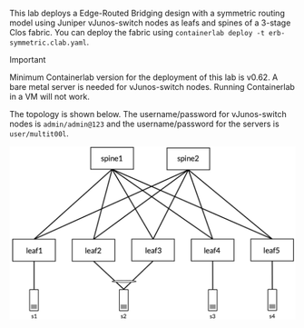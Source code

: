 This lab deploys a Edge-Routed Bridging design with a symmetric routing model using Juniper vJunos-switch nodes as leafs and spines of a 3-stage Clos fabric. You can deploy the fabric using `containerlab deploy -t erb-symmetric.clab.yaml`.

> [!IMPORTANT]
> Minimum Containerlab version for the deployment of this lab is v0.62. A bare metal server is needed for vJunos-switch nodes. Running Containerlab in a VM will not work.

The topology is shown below. The username/password for vJunos-switch nodes is `admin/admin@123` and the username/password for the servers is `user/multit00l`.

![erb-topology](/static/images/juniper-erb.png)